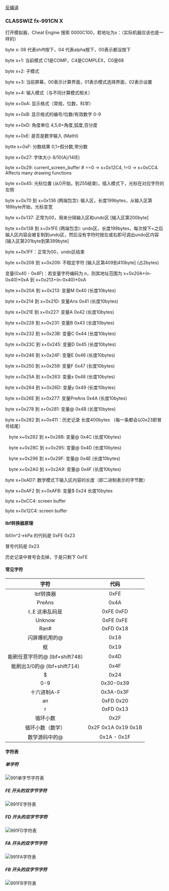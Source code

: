 [反编译](https://github.com/qiufuyu123/fxesplus)

### CLASSWIZ fx-991CN X

打开模拟器，Cheat Engine 搜索 0000C100，若地址为x：（实际机器应该也是一样的）

byte x: 08 代表shift按下，04 代表alpha按下，00表示都没按下

byte x+1: 当前模式 C1是COMP，C4是COMPLEX，C0是68

byte x+2: 子模式

byte x+3: 当前屏幕，00表示计算界面，01表示模式选择界面，02表示设置

byte x+4: 输入模式（与不同计算模式相关）

byte x+0xA: 显示格式（常规，位数，科学）

byte x+0xB: 显示格式的编号/位数/有效数字 0-9

byte x+0xD: 角度单位 4,5,6=角度,弧度,百分度

byte x+0xE: 是否是数学输入 (MathI)

bytte x+0xF: 分数结果 0,1=假分数,带分数

byte x+0x27: 字体大小 8/10(A)/14(E)

byte x+0x29: current_screen_buffer # ==0 -> x+0x12C4, !=0 -> x+0xCC4. Affects many drawing functions

byte x+0x45: 光标位置 (从0开始，到255结束)，插入模式下，光标在对应字符的左侧

byte x+0x70 到 x+0x136 (两端包含): 输入区，长度199bytes，从输入区第189byte开始，光标变宽

byte x+0x137: 正常为00，用来分隔输入区和undo区 [输入区第200byte]

byte x+0x138 到 x+0x1FE (两端包含): undo区，长度199bytes，每次按下=之后输入区内容会被复制到undo区，然后没有字符时按左或右即可调出undo区内容 [输入区第201byte到第399byte]

byte x+0x1FF：正常为00，undo区结束

byte x+0x208 到 x+0x209: 不稳定字符 [输入区第409到410byte] (占2bytes)

变量(0x40 - 0x4F)：若变量字符编码为 n，则其地址范围为 x+0x20A+(n-0x40)\*0xA 到 x+0x213+(n-0x40)\*0xA

byte x+0x20A 到 x+0x213: 变量M 0x40 (长度10bytes)

byte x+0x214 到 x+0x21D: 变量Ans 0x41 (长度10bytes)

byte x+0x21E 到 x+0x227: 变量A 0x42 (长度10bytes)

byte x+0x228 到 x+0x231: 变量B 0x43 (长度10bytes)

byte x+0x232 到 x+0x23B: 变量C 0x44 (长度10bytes)

byte x+0x23C 到 x+0x245: 变量D 0x45 (长度10bytes)

byte x+0x246 到 x+0x24F: 变量E 0x46 (长度10bytes)

byte x+0x250 到 x+0x259: 变量F 0x47 (长度10bytes)

byte x+0x25A 到 x+0x263: 变量x 0x48 (长度10bytes)

byte x+0x264 到 x+0x26D: 变量y 0x49 (长度10bytes)

byte x+0x26E 到 x+0x277: 变量PreAns 0x4A (长度10bytes)

byte x+0x278 到 x+0x281: 变量@ 0x4B (长度10bytes)

byte x+0x282 到 x+0x411：历史记录 长度400bytes （每一条都会以0x23即冒号结尾）

&nbsp;&nbsp; byte x+0x282 到 x+0x28B: 变量@ 0x4C (长度10bytes)

&nbsp;&nbsp; byte x+0x28C 到 x+0x295: 变量@ 0x4D (长度10bytes)

&nbsp;&nbsp; byte x+0x296 到 x+0x29F: 变量@ 0x4E (长度10bytes)

&nbsp;&nbsp; byte x+0x2A0 到 x+0x2A9: 变量@ 0x4F (长度10bytes)

byte x+0xAD7: 数学模式下输入区内容的长度（即二进制表示的字节数）

byte x+0xAF2 到 x+0xAFB: 变量$ 0x24 长度10bytes

byte x+0xCC4: screen buffer

byte x+0x12C4: screen buffer

#### lbf转换器原理

lbf/in^2->kPa 的代码是 0xFE 0x23

冒号代码是 0x23

历史记录中冒号会去掉，于是只剩下 0xFE

#### 常见字符

|              字符              |        代码         |
| :----------------------------: | :-----------------: |
|           lbf转换器            |        0xFE         |
|             PreAns             |        0x4A         |
|        t..E 这串乱码是         |      0xFE 0xFD      |
|             Unknow             |      0xFE 0xFE      |
|              Ran#              |      0xFD 0x18      |
|         闪屏爆机用的@          |        0x18         |
|               框               |        0x19         |
| 能刷任意字符的@ (lbf+shift748) |        0x4D         |
|  能刷出3/0的@ (lbf+shift714)   |        0x4F         |
|               $                |        0x24         |
|              0-9               |      0x30-0x39      |
|          十六进制A-F           |      0x3A-0x3F      |
|               an               |      0xFD 0x20      |
|               r                |      0xFD 0x13      |
|            循环小数            |        0x2F         |
|        循环小数（数学）        | 0x2F 0x1A 0x19 0x1B |
|         数学源码中的@          |     0x1A - 0x1F     |

#### 字符表

##### 单字符

![991单字节字符表](/991单字节字符表.jpg)

##### FE 开头的双字节字符

![991FE字符表](/991FE字符表.jpg)

##### FD 开头的双字节字符

![991FD字符表](/991FD字符表.jpg)

##### FA 开头的双字节字符

![991FA字符表](/991FA字符表.jpg)

##### FB 开头的双字节字符

![991FB字符表](/991FB字符表.jpg)
